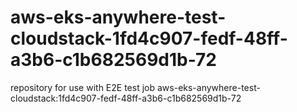 # aws-eks-anywhere-test-cloudstack-1fd4c907-fedf-48ff-a3b6-c1b682569d1b-72
repository for use with E2E test job aws-eks-anywhere-test-cloudstack:1fd4c907-fedf-48ff-a3b6-c1b682569d1b-72
